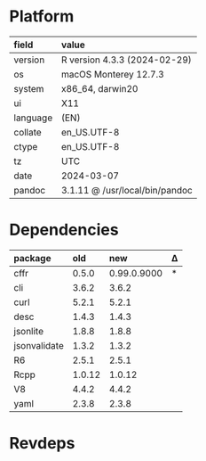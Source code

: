 # Platform

|field    |value                          |
|:--------|:------------------------------|
|version  |R version 4.3.3 (2024-02-29)   |
|os       |macOS Monterey 12.7.3          |
|system   |x86_64, darwin20               |
|ui       |X11                            |
|language |(EN)                           |
|collate  |en_US.UTF-8                    |
|ctype    |en_US.UTF-8                    |
|tz       |UTC                            |
|date     |2024-03-07                     |
|pandoc   |3.1.11 @ /usr/local/bin/pandoc |

# Dependencies

|package      |old    |new         |Δ  |
|:------------|:------|:-----------|:--|
|cffr         |0.5.0  |0.99.0.9000 |*  |
|cli          |3.6.2  |3.6.2       |   |
|curl         |5.2.1  |5.2.1       |   |
|desc         |1.4.3  |1.4.3       |   |
|jsonlite     |1.8.8  |1.8.8       |   |
|jsonvalidate |1.3.2  |1.3.2       |   |
|R6           |2.5.1  |2.5.1       |   |
|Rcpp         |1.0.12 |1.0.12      |   |
|V8           |4.4.2  |4.4.2       |   |
|yaml         |2.3.8  |2.3.8       |   |

# Revdeps

